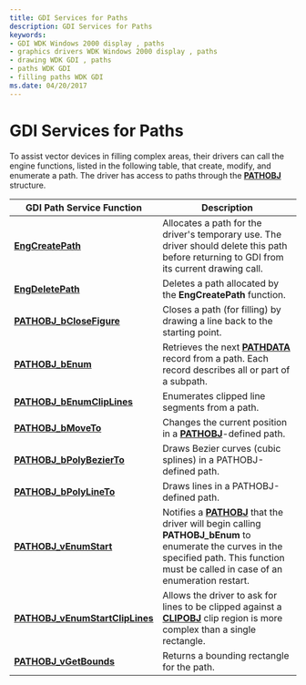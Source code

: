 ```yaml
---
title: GDI Services for Paths
description: GDI Services for Paths
keywords:
- GDI WDK Windows 2000 display , paths
- graphics drivers WDK Windows 2000 display , paths
- drawing WDK GDI , paths
- paths WDK GDI
- filling paths WDK GDI
ms.date: 04/20/2017
---
```


# GDI Services for Paths

To assist vector devices in filling complex areas, their drivers can call the engine functions, listed in the following table, that create, modify, and enumerate a path. The driver has access to paths through the [**PATHOBJ**](/windows/win32/api/winddi/ns-winddi-pathobj) structure.

| GDI Path Service Function | Description |
| ------------------------- | ----------- |
| [**EngCreatePath**](/windows/win32/api/winddi/nf-winddi-engcreatepath) | Allocates a path for the driver's temporary use. The driver should delete this path before returning to GDI from its current drawing call. |
| [**EngDeletePath**](/windows/win32/api/winddi/nf-winddi-engdeletepath) | Deletes a path allocated by the **EngCreatePath** function. |
| [**PATHOBJ_bCloseFigure**](/windows/win32/api/winddi/nf-winddi-pathobj_bclosefigure) | Closes a path (for filling) by drawing a line back to the starting point. |
| [**PATHOBJ_bEnum**](/windows/win32/api/winddi/nf-winddi-pathobj_benum) | Retrieves the next [**PATHDATA**](/windows/win32/api/winddi/ns-winddi-pathdata) record from a path. Each record describes all or part of a subpath. |
| [**PATHOBJ_bEnumClipLines**](/windows/win32/api/winddi/nf-winddi-pathobj_benumcliplines) | Enumerates clipped line segments from a path. |
| [**PATHOBJ_bMoveTo**](/windows/win32/api/winddi/nf-winddi-pathobj_bmoveto) | Changes the current position in a [**PATHOBJ**](/windows/win32/api/winddi/ns-winddi-pathobj)-defined path. |
| [**PATHOBJ_bPolyBezierTo**](/windows/win32/api/winddi/nf-winddi-pathobj_bpolybezierto) | Draws Bezier curves (cubic splines) in a PATHOBJ-defined path. |
| [**PATHOBJ_bPolyLineTo**](/windows/win32/api/winddi/nf-winddi-pathobj_bpolylineto) | Draws lines in a PATHOBJ-defined path. |
| [**PATHOBJ_vEnumStart**](/windows/win32/api/winddi/nf-winddi-pathobj_venumstart) | Notifies a [**PATHOBJ**](/windows/win32/api/winddi/ns-winddi-pathobj) that the driver will begin calling **PATHOBJ_bEnum** to enumerate the curves in the specified path. This function must be called in case of an enumeration restart. |
| [**PATHOBJ_vEnumStartClipLines**](/windows/win32/api/winddi/nf-winddi-pathobj_venumstartcliplines) | Allows the driver to ask for lines to be clipped against a [**CLIPOBJ**](/windows/win32/api/winddi/ns-winddi-clipobj) clip region is more complex than a single rectangle. |
| [**PATHOBJ_vGetBounds**](/windows/win32/api/winddi/nf-winddi-pathobj_vgetbounds) | Returns a bounding rectangle for the path. |
